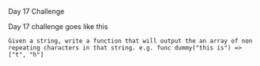 Day 17 Challenge

Day 17 challenge goes like this

    Given a string, write a function that will output the an array of non repeating characters in that string. e.g. func dummy("this is") => ["t", "h"]
